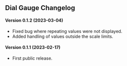 Dial Gauge Changelog
--------------
#### Version 0.1.2 (2023-03-04)

- Fixed bug where repeating values were not displayed.
- Added handling of values outside the scale limits.


#### Version 0.1.1 (2023-02-17)

- First public release.


[@smontanus]: https://github.com/smontanus
